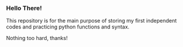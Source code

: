 ### Hello There! ###
This repository is for the main purpose of storing my first 
independent codes and practicing python functions and syntax.

Nothing too hard, thanks!
